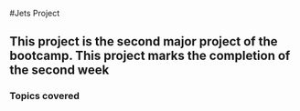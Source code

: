 #Jets Project

## This project is the second major project of the bootcamp. This project marks the completion of the second week

### Topics covered
